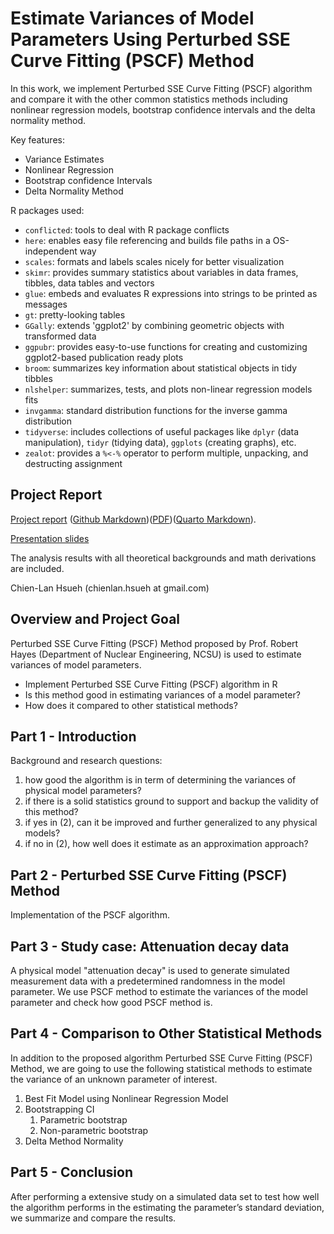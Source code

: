 # Estimate Variances of Model Parameters Using Perturbed SSE Curve Fitting (PSCF) Method

In this work, we implement Perturbed SSE Curve Fitting (PSCF) algorithm and compare it with the other common statistics methods including nonlinear regression models, bootstrap confidence intervals and the delta normality method.

Key features:

- Variance Estimates
- Nonlinear Regression
- Bootstrap confidence Intervals
- Delta Normality Method

R packages used:

- `conflicted`: tools to deal with R package conflicts
- `here`: enables easy file referencing and builds file paths in a OS-independent way
- `scales`: formats and labels scales nicely for better visualization
- `skimr`: provides summary statistics about variables in data frames, tibbles, data tables and vectors
- `glue`: embeds and evaluates R expressions into strings to be printed as messages
- `gt`: pretty-looking tables
- `GGally`: extends 'ggplot2' by combining geometric objects with transformed data
- `ggpubr`: provides easy-to-use functions for creating and customizing ggplot2-based publication ready plots
- `broom`: summarizes key information about statistical objects in tidy tibbles
- `nlshelper`: summarizes, tests, and plots non-linear regression models fits 
- `invgamma`: standard distribution functions for the inverse gamma distribution
- `tidyverse`: includes collections of useful packages like `dplyr` (data manipulation), `tidyr` (tidying data),  `ggplots` (creating graphs), etc.
- `zealot`: provides a `%<-%` operator to perform multiple, unpacking, and destructing assignment 

## Project Report

[Project report](https://rpubs.com/clh2021/1114624) ([Github Markdown](./z_main.md))([PDF](./z_main.pdf))([Quarto Markdown](./z_main.qmd)).

[Presentation slides](./Project_Presentation.pdf)

The analysis results with all theoretical backgrounds and math derivations are included.

Chien-Lan Hsueh (chienlan.hsueh at gmail.com)

## Overview and Project Goal

Perturbed SSE Curve Fitting (PSCF) Method proposed by Prof. Robert Hayes (Department of Nuclear Engineering, NCSU) is used to estimate variances of model parameters. 

- Implement Perturbed SSE Curve Fitting (PSCF) algorithm in R
- Is this method good in estimating variances of a model parameter?
- How does it compared to other statistical methods?


## Part 1 - Introduction 

Background and research questions:

1. how good the algorithm is in term of determining the variances of physical model parameters?
1. if there is a solid statistics ground to support and backup the validity of this method?
1. if yes in (2), can it be improved and further generalized to any physical models?
1. if no in (2), how well does it estimate as an approximation approach?

## Part 2 - Perturbed SSE Curve Fitting (PSCF) Method

Implementation of the PSCF algorithm.

## Part 3 - Study case: Attenuation decay data

A physical model "attenuation decay" is used to generate simulated measurement data with a predetermined randomness in the model parameter. We use PSCF method to estimate the variances of the model parameter and check how good PSCF method is.

## Part 4 - Comparison to Other Statistical Methods

In addition to the proposed algorithm Perturbed SSE Curve Fitting (PSCF) Method, we are going to use the following statistical methods to estimate the variance of an unknown parameter of interest.

1. Best Fit Model using Nonlinear Regression Model
1. Bootstrapping CI
   1. Parametric bootstrap
   1. Non-parametric bootstrap
1. Delta Method Normality

## Part 5 - Conclusion

After performing a extensive study on a simulated data set to test how well the algorithm performs in the estimating the parameter’s standard deviation, we summarize and compare the results.
